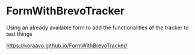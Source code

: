 # FormWithBrevoTracker
Using an already available form to add the functionalities of the tracker to test things

https://koraavo.github.io/FormWithBrevoTracker/
